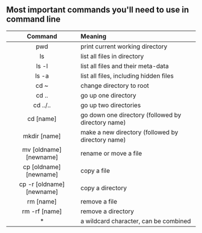 ## Most important commands you'll need to use in command line

| Command | Meaning |
|:---:|:---|
| pwd | print current working directory |
| ls | list all files in directory |
| ls -l | list all files and their meta-data |
| ls -a | list all files, including hidden files |
| cd ~ | change directory to root |
| cd .. | go up one directory |
| cd ../.. | go up two directories |
| cd [name] | go down one directory (followed by directory name) |
| mkdir [name] | make a new directory (followed by directory name) |
| mv [oldname] [newname] | rename or move a file  |
| cp [oldname] [newname] | copy a file |
| cp -r [oldname] [newname] | copy a directory |
| rm [name] | remove a file |
| rm -rf [name] | remove a directory |
| * | a wildcard character, can be combined |  

